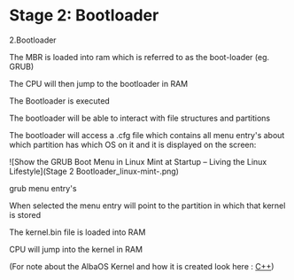 # Stage 2: Bootloader
2.Bootloader

The MBR is loaded into ram which is referred to as the boot-loader (eg. GRUB)

The CPU will then jump to the bootloader in RAM

The Bootloader is executed 

The bootloader will be able to interact with file structures and partitions

The bootloader will access a .cfg file which contains all menu entry's about which partition has which OS on it and it is displayed on the screen:

![Show the GRUB Boot Menu in Linux Mint at Startup – Living the Linux  Lifestyle](Stage 2 Bootloader_linux-mint-.png)

grub menu entry's

When selected the menu entry will point to the partition in which that kernel is stored

The kernel.bin file is loaded into RAM

CPU will jump into the kernel in RAM

(For note about the AlbaOS Kernel and how it is created look here : [C++](../Os%20Dev%20languages/C%2B%2B.md))